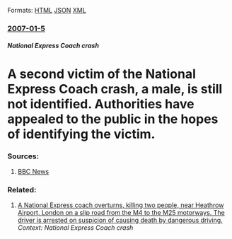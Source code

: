 
Formats: [HTML](/news/2007/01/5/a-second-victim-of-the-national-express-coach-crash-a-male-is-still-not-identified-authorities-have-appealed-to-the-public-in-the-hopes.html)  [JSON](/news/2007/01/5/a-second-victim-of-the-national-express-coach-crash-a-male-is-still-not-identified-authorities-have-appealed-to-the-public-in-the-hopes.json)  [XML](/news/2007/01/5/a-second-victim-of-the-national-express-coach-crash-a-male-is-still-not-identified-authorities-have-appealed-to-the-public-in-the-hopes.xml)  

### [2007-01-5](/news/2007/01/5/index.md)

##### National Express Coach crash
#  A second victim of the National Express Coach crash, a male, is still not identified. Authorities have appealed to the public in the hopes of identifying the victim. 




### Sources:

1. [BBC News](http://news.bbc.co.uk/1/hi/england/london/6233333.stm)

### Related:

1. [ A National Express coach overturns, killing two people, near Heathrow Airport, London on a slip road from the M4 to the M25 motorways. The driver is arrested on suspicion of causing death by dangerous driving. ](/news/2007/01/3/a-national-express-coach-overturns-killing-two-people-near-heathrow-airport-london-on-a-slip-road-from-the-m4-to-the-m25-motorways-the.md) _Context: National Express Coach crash_
